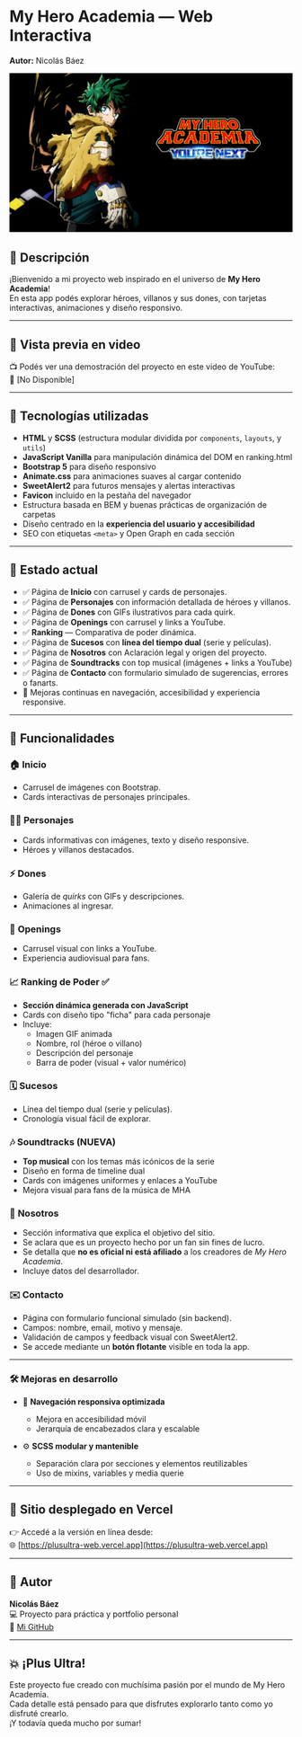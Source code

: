 # My Hero Academia — Web Interactiva
**Autor:** Nicolás Báez

![Banner](./screenshots/banner.jpg)

## 📌 Descripción
¡Bienvenido a mi proyecto web inspirado en el universo de **My Hero Academia**!  
En esta app podés explorar héroes, villanos y sus dones, con tarjetas interactivas, animaciones y diseño responsivo.

---

## 🎥 Vista previa en video

📺 Podés ver una demostración del proyecto en este video de YouTube:  
🔗 [No Disponible]

---

## 🚀 Tecnologías utilizadas

- **HTML** y **SCSS** (estructura modular dividida por `components`, `layouts`, y `utils`)
- **JavaScript Vanilla** para manipulación dinámica del DOM en ranking.html
- **Bootstrap 5** para diseño responsivo
- **Animate.css** para animaciones suaves al cargar contenido
- **SweetAlert2** para futuros mensajes y alertas interactivas
- **Favicon** incluido en la pestaña del navegador
- Estructura basada en BEM y buenas prácticas de organización de carpetas
- Diseño centrado en la **experiencia del usuario y accesibilidad**
- SEO con etiquetas `<meta>` y Open Graph en cada sección

---

## 🧪 Estado actual

- ✅ Página de **Inicio** con carrusel y cards de personajes.
- ✅ Página de **Personajes** con información detallada de héroes y villanos.
- ✅ Página de **Dones** con GIFs ilustrativos para cada quirk.
- ✅ Página de **Openings** con carrusel y links a YouTube.
- ✅ **Ranking** — Comparativa de poder dinámica.
- ✅ Página de **Sucesos** con **línea del tiempo dual** (serie y películas).
- ✅ Página de **Nosotros** con Aclaración legal y origen del proyecto.
- ✅ Página de **Soundtracks** con top musical (imágenes + links a YouTube)
- ✅ Página de **Contacto** con formulario simulado de sugerencias, errores o fanarts.
- 🔧 Mejoras continuas en navegación, accesibilidad y experiencia responsive.

---

## 🧪 Funcionalidades

### 🏠 **Inicio**
- Carrusel de imágenes con Bootstrap.
- Cards interactivas de personajes principales.

### 🦸‍♂️ **Personajes**
- Cards informativas con imágenes, texto y diseño responsive.
- Héroes y villanos destacados.

### ⚡ **Dones**
- Galería de *quirks* con GIFs y descripciones.
- Animaciones al ingresar.

### 🎵 **Openings**
- Carrusel visual con links a YouTube.
- Experiencia audiovisual para fans.

### 📈 Ranking de Poder ✅
- **Sección dinámica generada con JavaScript**
- Cards con diseño tipo "ficha" para cada personaje
- Incluye:
  - Imagen GIF animada
  - Nombre, rol (héroe o villano)
  - Descripción del personaje
  - Barra de poder (visual + valor numérico)

### 🗓️ **Sucesos**
- Línea del tiempo dual (serie y películas).
- Cronología visual fácil de explorar.

### 🎶 Soundtracks (NUEVA)
- **Top musical** con los temas más icónicos de la serie
- Diseño en forma de timeline dual
- Cards con imágenes uniformes y enlaces a YouTube
- Mejora visual para fans de la música de MHA

### 👥 **Nosotros**
- Sección informativa que explica el objetivo del sitio.
- Se aclara que es un proyecto hecho por un fan sin fines de lucro.
- Se detalla que **no es oficial ni está afiliado** a los creadores de *My Hero Academia*.
- Incluye datos del desarrollador.

### ✉️ **Contacto**
- Página con formulario funcional simulado (sin backend).
- Campos: nombre, email, motivo y mensaje.
- Validación de campos y feedback visual con SweetAlert2.
- Se accede mediante un **botón flotante** visible en toda la app.

---

### 🛠️ Mejoras en desarrollo

- 🔧 **Navegación responsiva optimizada**
  - Mejora en accesibilidad móvil
  - Jerarquía de encabezados clara y escalable

- ⚙️ **SCSS modular y mantenible**
  - Separación clara por secciones y elementos reutilizables
  - Uso de mixins, variables y media querie

---

## 🚀 **Sitio desplegado en Vercel**  
👉 Accedé a la versión en línea desde:  
🌐 [https://plusultra-web.vercel.app](https://plusultra-web.vercel.app)

---

## 📌 Autor

**Nicolás Báez**  
💻 Proyecto para práctica y portfolio personal  
🔗 [Mi GitHub](https://github.com/114032-Baez-Nicolas)

---

## 💥 ¡Plus Ultra!

Este proyecto fue creado con muchísima pasión por el mundo de My Hero Academia.  
Cada detalle está pensado para que disfrutes explorarlo tanto como yo disfruté crearlo.  
¡Y todavía queda mucho por sumar!
